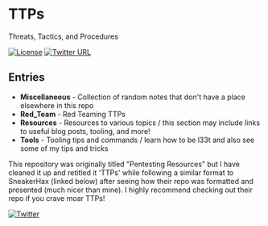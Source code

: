 # TTPs

Threats, Tactics, and Procedures

[![License](https://img.shields.io/badge/license-GPL3-lightgrey.svg)](https://www.gnu.org/licenses/gpl-3.0.en.html) 
[![Twitter URL](https://img.shields.io/twitter/follow/FreeZeroDays?label=FreeZeroDays%20%20%F0%9F%90%A6&style=flat-square)](https://twitter.com/FreeZeroDays)

## Entries

* **Miscellaneous** - Collection of random notes that don't have a place elsewhere in this repo
* **Red_Team** - Red Teaming TTPs
* **Resources** - Resources to various topics / this section may include links to useful blog posts, tooling, and more!
* **Tools** - Tooling tips and commands / learn how to be l33t and also see some of my tips and tricks

This repository was originally titled "Pentesting Resources" but I have cleaned it up and retitled it 'TTPs' while following a similar format to SneakerHax (linked below) after seeing how their repo was formatted and presented (much nicer than mine). I highly recommend checking out their repo if you crave moar TTPs!

[![Twitter](https://img.shields.io/badge/twitter-sneakerhax-38A1F3?logo=twitter)](https://twitter.com/sneakerhax)
